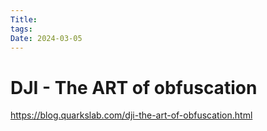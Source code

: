 ```yaml
---
Title: 
tags: 
Date: 2024-03-05
---
```


# DJI - The ART of obfuscation
https://blog.quarkslab.com/dji-the-art-of-obfuscation.html





